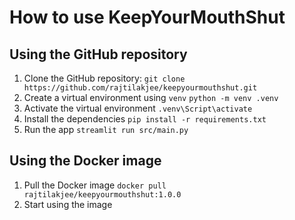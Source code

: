 # How to use KeepYourMouthShut

## Using the GitHub repository

1. Clone the GitHub repository:
   `git clone https://github.com/rajtilakjee/keepyourmouthshut.git`
2. Create a virtual environment using `venv`
   `python -m venv .venv`
3. Activate the virtual environment
   `.venv\Script\activate`
4. Install the dependencies
   `pip install -r requirements.txt`
5. Run the app
   `streamlit run src/main.py`

## Using the Docker image

1. Pull the Docker image
   `docker pull rajtilakjee/keepyourmouthshut:1.0.0`
2. Start using the image
